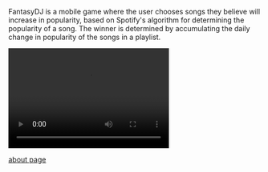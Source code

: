 FantasyDJ is a mobile game where the user chooses songs they believe will increase in popularity, based
on Spotify's algorithm for determining the popularity of a song. The winner is determined by accumulating
the daily change in popularity of the songs in a playlist.

<video src="FantasyDjDemoCut.mp4" width="320" height="200" controls preload></video>

[about page](about.md)
